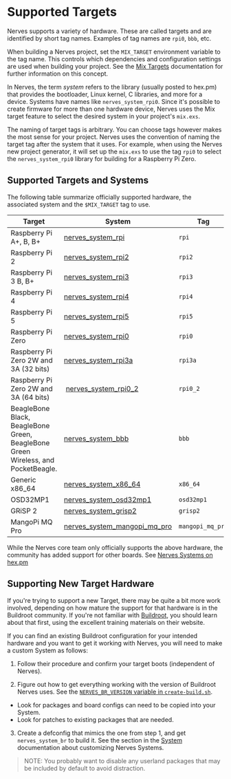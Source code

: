 <!--
  SPDX-FileCopyrightText: 2016 Justin Schneck
  SPDX-FileCopyrightText: 2017 Frank Hunleth
  SPDX-FileCopyrightText: 2017 Greg Mefford
  SPDX-FileCopyrightText: 2017 Tim Mecklem
  SPDX-FileCopyrightText: 2018 Anders
  SPDX-FileCopyrightText: 2020 parkerduckworth
  SPDX-FileCopyrightText: 2022 Masatoshi Nishiguchi
  SPDX-FileCopyrightText: 2023 Josh Kalderimis
  SPDX-FileCopyrightText: 2024 Peter
  SPDX-License-Identifier: CC-BY-4.0
-->
# Supported Targets

Nerves supports a variety of hardware. These are called targets and are
identified by short tag names. Examples of tag names are `rpi0`, `bbb`, etc.

When building a Nerves project, set the `MIX_TARGET` environment variable to the
tag name. This controls which dependencies and configuration settings are used
when building your project. See the [Mix
Targets](https://hexdocs.pm/mix/Mix.html#module-targets) documentation for
further information on this concept.

In Nerves, the term _system_ refers to the library (usually posted to hex.pm)
that provides the bootloader, Linux kernel, C libraries, and more for a device.
Systems have names like `nerves_system_rpi0`. Since it's possible to create
firmware for more than one hardware device, Nerves uses the Mix target feature
to select the desired system in your project's `mix.exs`.

The naming of target tags is arbitrary. You can choose tags however makes the
most sense for your project. Nerves uses the convention of naming the target tag
after the system that it uses. For example, when using the Nerves new project
generator, it will set up the `mix.exs` to use the tag `rpi0` to select the
`nerves_system_rpi0` library for building for a Raspberry Pi Zero.

## Supported Targets and Systems

The following table summarize officially supported hardware, the associated
system and the `$MIX_TARGET` tag to use.

Target | System | Tag
------ | ------ | ---
Raspberry Pi A+, B, B+ | [nerves_system_rpi](https://github.com/nerves-project/nerves_system_rpi) | `rpi`
Raspberry Pi 2 | [nerves_system_rpi2](https://github.com/nerves-project/nerves_system_rpi2) | `rpi2`
Raspberry Pi 3 B, B+ | [nerves_system_rpi3](https://github.com/nerves-project/nerves_system_rpi3) | `rpi3`
Raspberry Pi 4 | [nerves_system_rpi4](https://github.com/nerves-project/nerves_system_rpi4) | `rpi4`
Raspberry Pi 5 | [nerves_system_rpi5](https://github.com/nerves-project/nerves_system_rpi5) | `rpi5`
Raspberry Pi Zero | [nerves_system_rpi0](https://github.com/nerves-project/nerves_system_rpi) | `rpi0`
Raspberry Pi Zero 2W and 3A (32 bits) | [nerves_system_rpi3a](https://github.com/nerves-project/nerves_system_rpi3a) | `rpi3a`
Raspberry Pi Zero 2W and 3A (64 bits) | [nerves_system_rpi0_2](https://github.com/nerves-project/nerves_system_rpi0_2) | `rpi0_2`
BeagleBone Black, BeagleBone Green, BeagleBone Green Wireless, and PocketBeagle. | [nerves_system_bbb](https://github.com/nerves-project/nerves_system_bbb) | `bbb`
Generic x86_64 | [nerves_system_x86_64](https://github.com/nerves-project/nerves_system_x86_64) | `x86_64`
OSD32MP1 | [nerves_system_osd32mp1](https://github.com/nerves-project/nerves_system_osd32mp1) | `osd32mp1`
GRiSP 2 | [nerves_system_grisp2](https://github.com/nerves-project/nerves_system_grisp2) | `grisp2`
MangoPi MQ Pro | [nerves_system_mangopi_mq_pro](https://github.com/nerves-project/nerves_system_mangopi_mq_pro) | `mangopi_mq_pro`
While the Nerves core team only officially supports the above hardware, the
community has added support for other boards. See [Nerves Systems on
hex.pm](https://hex.pm/packages?search=depends:nerves_system_br)

## Supporting New Target Hardware

If you're trying to support a new Target, there may be quite a bit more work
involved, depending on how mature the support for that hardware is in the
Buildroot community.  If you're not familiar with
[Buildroot](https://buildroot.org/), you should learn about that first, using
the excellent training materials on their website.

If you can find an existing Buildroot configuration for your intended hardware
and you want to get it working with Nerves, you will need to make a custom
System as follows:

1. Follow their procedure and confirm your target boots (independent of Nerves).

2. Figure out how to get everything working with the version of Buildroot Nerves uses.
    See the [`NERVES_BR_VERSION` variable in `create-build.sh`](https://github.com/nerves-project/nerves_system_br/blob/main/create-build.sh).

  * Look for packages and board configs can need to be copied into your System.
  * Look for patches to existing packages that are needed.

3. Create a defconfig that mimics the one from step 1, and get `nerves_system_br` to build it.
   See the section in the [System](systems.html) documentation about customizing Nerves Systems.

> NOTE: You probably want to disable any userland packages that may be included
> by default to avoid distraction.
